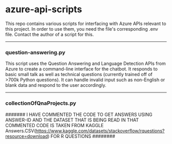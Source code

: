 # azure-api-scripts

This repo contains various scripts for interfacing with Azure APIs relevant to this project. In order to use them, you need the file's corresponding .env file. Contact the author of a script for this.

---

### question-answering.py

This script uses the Question Answering and Language Detection APIs from Azure to create a command-line interface for the chatbot. It responds to basic small talk as well as technical questions (currently trained off of >700k Python questions). It can handle invalid input such as non-English or blank data and respond to the user accordingly.

---

### collectionOfQnaProjects.py

####### I HAVE COMMENTED THE CODE TO GET ANSWERS USING ANSWER-ID AND THE DATASET THAT IS BEING READ IN THAT COMMENTED CODE IS TAKEN FROM KAGGLE Answers.CSV(https://www.kaggle.com/datasets/stackoverflow/rquestions?resource=download) FOR R QUESTIONS ########
